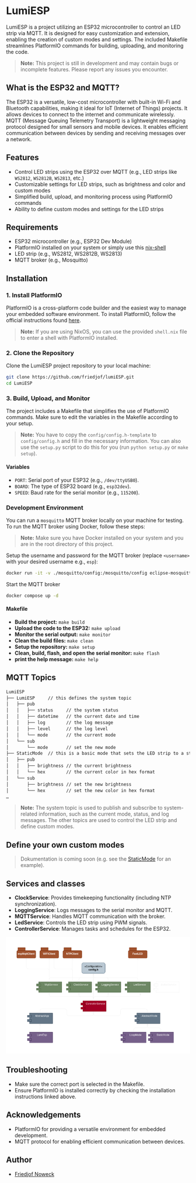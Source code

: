 # LumiESP
LumiESP is a project utilizing an ESP32 microcontroller to control an LED strip via MQTT. It is designed for easy customization and extension, enabling the creation of custom modes and settings. The included Makefile streamlines PlatformIO commands for building, uploading, and monitoring the code.

> **Note:** This project is still in development and may contain bugs or incomplete features. Please report any issues you encounter.

## What is the ESP32 and MQTT?
The ESP32 is a versatile, low-cost microcontroller with built-in Wi-Fi and Bluetooth capabilities, making it ideal for IoT (Internet of Things) projects. It allows devices to connect to the internet and communicate wirelessly. MQTT (Message Queuing Telemetry Transport) is a lightweight messaging protocol designed for small sensors and mobile devices. It enables efficient communication between devices by sending and receiving messages over a network.

## Features
- Control LED strips using the ESP32 over MQTT (e.g., LED strips like `WS2812`, `WS2812B`, `WS2813`, etc.)
- Customizable settings for LED strips, such as brightness and color and custom modes
- Simplified build, upload, and monitoring process using PlatformIO commands
- Ability to define custom modes and settings for the LED strips

## Requirements
- ESP32 microcontroller (e.g., ESP32 Dev Module)
- PlatformIO installed on your system or simply use this [nix-shell](/shell.nix)
- LED strip (e.g., WS2812, WS2812B, WS2813)
- MQTT broker (e.g., Mosquitto)

## Installation
### 1. Install PlatformIO
PlatformIO is a cross-platform code builder and the easiest way to manage your embedded software environment. To install PlatformIO, follow the official instructions found [here](https://docs.platformio.org/en/latest/core/installation/methods/installer-script.html).

> **Note:** If you are using NixOS, you can use the provided `shell.nix` file to enter a shell with PlatformIO installed.

### 2. Clone the Repository
Clone the LumiESP project repository to your local machine:

```bash
git clone https://github.com/friedjof/lumiESP.git
cd LumiESP
```

### 3. Build, Upload, and Monitor
The project includes a Makefile that simplifies the use of PlatformIO commands. Make sure to edit the variables in the Makefile according to your setup.

> **Note:** You have to copy the `config/config.h-template` to `config/config.h` and fill in the necessary information. You can also use the `setup.py` script to do this for you (run `python setup.py` or `make setup`).

#### Variables
- `PORT`: Serial port of your ESP32 (e.g., `/dev/ttyUSB0`).
- `BOARD`: The type of ESP32 board (e.g., `esp32dev`).
- `SPEED`: Baud rate for the serial monitor (e.g., `115200`).

### Development Environment
You can run a `mosquitto` MQTT broker locally on your machine for testing. To run the MQTT broker using Docker, follow these steps:

> **Note:** Make sure you have Docker installed on your system and you are in the root directory of this project.

Setup the username and password for the MQTT broker (replace `<username>` with your desired username e.g., `esp`):
```bash
docker run -it -v ./mosquitto/config:/mosquitto/config eclipse-mosquitto mosquitto_passwd -c /mosquitto/config/password.txt <username>
```

Start the MQTT broker
```bash
docker compose up -d
```

#### Makefile
- **Build the project:** `make build`
- **Upload the code to the ESP32:** `make upload`
- **Monitor the serial output:** `make monitor`
- **Clean the build files:** `make clean`
- **Setup the repository:** `make setup`
- **Clean, build, flash, and open the serial monitor:** `make flash`
- **print the help message:** `make help`

## MQTT Topics
```txt
LumiESP
├── LumiESP     // this defines the system topic
│   ├── pub
│   │   ├── status     // the system status
│   │   ├── datetime   // the current date and time
│   │   ├── log        // the log message
│   │   ├── level      // the log level
│   │   └── mode       // the current mode
│   └── sub
│       └── mode       // set the new mode
├── StaticMode  // this is a basic mode that sets the LED strip to a static color
│   ├── pub
│   │   ├── brightness // the current brightness
│   │   └── hex        // the current color in hex format
│   └── sub
│       ├── brightness // set the new brightness
│       └── hex        // set the new color in hex format
…
```

> **Note:** The system topic is used to publish and subscribe to system-related information, such as the current mode, status, and log messages. The other topics are used to control the LED strip and define custom modes.

## Define your own custom modes
> Dokumentation is coming soon (e.g. see the [StaticMode](lib/StaticMode/StaticMode.cpp) for an example).

## Services and classes
- **ClockService**: Provides timekeeping functionality (including NTP synchronization).
- **LoggingService**: Logs messages to the serial monitor and MQTT.
- **MQTTService**: Handles MQTT communication with the broker.
- **LedService**: Controls the LED strip using PWM signals.
- **ControllerService**: Manages tasks and schedules for the ESP32.

![Services Overview](media/images/classes-overview.png)

## Troubleshooting
- Make sure the correct port is selected in the Makefile.
- Ensure PlatformIO is installed correctly by checking the installation instructions linked above.

## Acknowledgements
- PlatformIO for providing a versatile environment for embedded development.
- MQTT protocol for enabling efficient communication between devices.

## Author
- [Friedjof Noweck](https://github.com/Friedjof)

